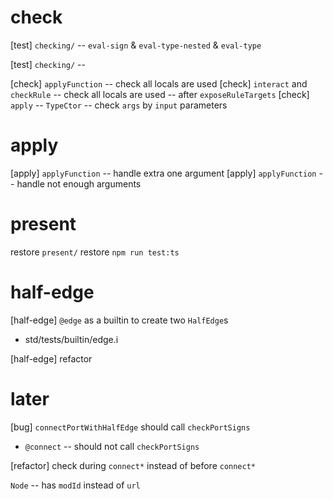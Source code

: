 # check

[test] `checking/` -- `eval-sign` & `eval-type-nested` & `eval-type`

[test] `checking/` --

[check] `applyFunction` -- check all locals are used
[check] `interact` and `checkRule` -- check all locals are used -- after `exposeRuleTargets`
[check] `apply` -- `TypeCtor` -- check `args` by `input` parameters

# apply

[apply] `applyFunction` -- handle extra one argument
[apply] `applyFunction` -- handle not enough arguments

# present

restore `present/`
restore `npm run test:ts`

# half-edge

[half-edge] `@edge` as a builtin to create two `HalfEdge`s

- std/tests/builtin/edge.i

[half-edge] refactor

# later

[bug] `connectPortWithHalfEdge` should call `checkPortSigns`

- `@connect` -- should not call `checkPortSigns`

[refactor] check during `connect*` instead of before `connect*`

`Node` -- has `modId` instead of `url`
